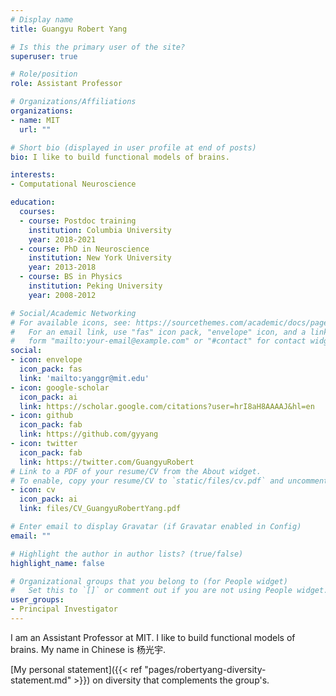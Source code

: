 ```yaml
---
# Display name
title: Guangyu Robert Yang

# Is this the primary user of the site?
superuser: true

# Role/position
role: Assistant Professor

# Organizations/Affiliations
organizations:
- name: MIT
  url: ""

# Short bio (displayed in user profile at end of posts)
bio: I like to build functional models of brains.

interests:
- Computational Neuroscience

education:
  courses:
  - course: Postdoc training
    institution: Columbia University
    year: 2018-2021
  - course: PhD in Neuroscience
    institution: New York University
    year: 2013-2018
  - course: BS in Physics
    institution: Peking University
    year: 2008-2012

# Social/Academic Networking
# For available icons, see: https://sourcethemes.com/academic/docs/page-builder/#icons
#   For an email link, use "fas" icon pack, "envelope" icon, and a link in the
#   form "mailto:your-email@example.com" or "#contact" for contact widget.
social:
- icon: envelope
  icon_pack: fas
  link: 'mailto:yanggr@mit.edu'
- icon: google-scholar
  icon_pack: ai
  link: https://scholar.google.com/citations?user=hrI8aH8AAAAJ&hl=en
- icon: github
  icon_pack: fab
  link: https://github.com/gyyang
- icon: twitter
  icon_pack: fab
  link: https://twitter.com/GuangyuRobert
# Link to a PDF of your resume/CV from the About widget.
# To enable, copy your resume/CV to `static/files/cv.pdf` and uncomment the lines below.
- icon: cv
  icon_pack: ai
  link: files/CV_GuangyuRobertYang.pdf

# Enter email to display Gravatar (if Gravatar enabled in Config)
email: ""

# Highlight the author in author lists? (true/false)
highlight_name: false

# Organizational groups that you belong to (for People widget)
#   Set this to `[]` or comment out if you are not using People widget.
user_groups:
- Principal Investigator
---
```


I am an Assistant Professor at MIT. I like to build functional models of
 brains. My name in Chinese is 杨光宇.
 
[My personal statement]({{< ref "pages/robertyang-diversity-statement.md" >}}) on diversity that complements the group's.

